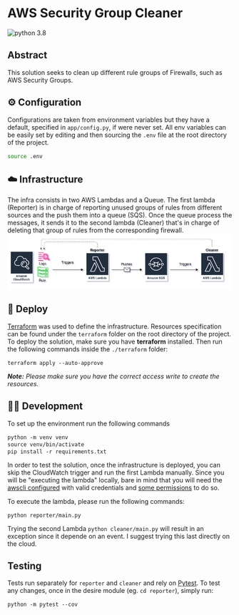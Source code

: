 # AWS Security Group Cleaner

![python 3.8](https://img.shields.io/badge/python-v3.8-blue)

## Abstract
This solution seeks to clean up different rule groups of Firewalls, such as AWS Security Groups.

## ⚙️ Configuration
Configurations are taken from environment variables but they have a default, specified in `app/config.py`, if were never set.
All env variables can be easily set by editing and then sourcing the `.env` file at the root directory of the project.
```sh
source .env
```
## :cloud: Infrastructure  
The infra consists in two AWS Lambdas and a Queue. The first lambda (Reporter) is in charge of reporting unused groups of rules from different sources and the push them into a queue (SQS). Once the queue process the messages, it sends it to the second lambda (Cleaner) that's in charge of deleting that group of rules from the corresponding firewall.
![infra](./docs/assets/infra.png)

## :rocket: Deploy
[Terraform](http://terraform.io/) was used to define the infrastructure. Resources specification can be found under the `terraform` folder on the root directory of the project.
To deploy the solution, make sure you have **terraform** installed. Then run the following commands inside the `./terraform` folder:
```shell
terraform apply --auto-approve
```
***Note:** Please make sure you have the correct access write to create the resources.*

## :woman_technologist: Development
To set up the environment run the following commands
```shell
python -m venv venv
source venv/bin/activate
pip install -r requirements.txt
```
In order to test the solution, once the infrastructure is deployed, you can skip the CloudWatch trigger and run the first Lambda manually. Since you will be "executing the lambda" locally, bare in mind that you will need the [awscli configured](https://docs.aws.amazon.com/cli/latest/userguide/cli-configure-files.html) with valid credentials and [some permissions](./terraform/policies/sg_reporter_inline_policy.json) to do so.

To execute the lambda, please run the following commands:
```
python reporter/main.py
```
Trying the second Lambda `python cleaner/main.py` will result in an exception since it depende on an event. I suggest trying this last directly on the cloud.


## Testing

Tests run separately for `reporter` and `cleaner` and rely on [Pytest](https://docs.pytest.org/en/stable/). To test any changes, once in the desire module (eg. `cd reporter`), simply run:

```
python -m pytest --cov
```
